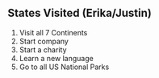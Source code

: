 ## States Visited (Erika/Justin)
1. Visit all 7 Continents
2. Start company 
3. Start a charity
4. Learn a new language
5. Go to all US National Parks